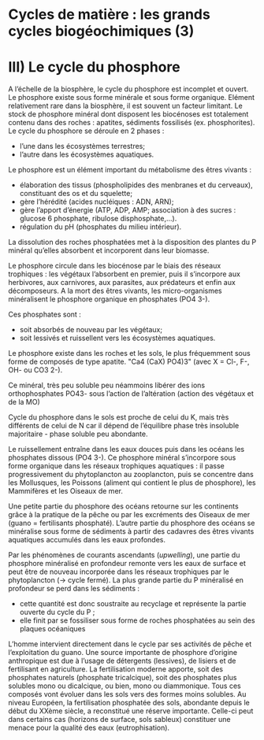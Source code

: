 # Cycles de matière : les grands cycles biogéochimiques (3)

# III) Le cycle du phosphore

A l’échelle de la biosphère, le cycle du phosphore est incomplet et ouvert. Le phosphore existe sous forme minérale et sous forme organique. Elément relativement rare dans la biosphère, il est souvent un facteur limitant. Le stock de phosphore minéral dont disposent les biocénoses est totalement contenu dans des roches : apatites, sédiments fossilisés (ex. phosphorites). Le cycle du phosphore se déroule en 2 phases : 

* l’une dans les écosystèmes terrestres; 
* l’autre dans les écosystèmes aquatiques. 

Le phosphore est un élément important du métabolisme des êtres vivants : 

* élaboration des tissus (phospholipides des menbranes et du cerveaux), constituant des os et du squelette; 
* gère l’hérédité (acides nucléiques : ADN, ARN); 
* gère l’apport d’énergie (ATP, ADP, AMP; association à des sucres : glucose 6 phosphate, ribulose disphosphate,...). 
* régulation du pH (phosphates du milieu intérieur). 

La dissolution des roches phosphatées met à la disposition des plantes du P minéral qu’elles absorbent et incorporent dans leur biomasse.

Le phosphore circule dans les biocénose par le biais des réseaux trophiques : les végétaux l’absorbent en premier, puis il s’incorpore aux herbivores, aux carnivores, aux parasites, aux prédateurs et enfin aux décomposeurs. A la mort des êtres vivants, les micro-organismes minéralisent le phosphore organique en phosphates (PO4 3-). 

Ces phosphates sont : 

* soit absorbés de nouveau par les végétaux; 
* soit lessivés et ruissellent vers les écosystèmes aquatiques.

Le phosphore existe dans les roches et les sols, le plus fréquemment sous forme de composés de type apatite. "Ca4 (CaX) PO4)3" (avec X = Cl-, F-, OH- ou CO3 2-). 

Ce minéral, très peu soluble peu néammoins libérer des ions orthophosphates PO43- sous l’action de l’altération (action des végétaux et de la MO) 

Cycle du phosphore dans le sols est proche de celui du K, mais très différents de celui de N car il dépend de l’équilibre phase très insoluble majoritaire - phase soluble peu abondante. 

Le ruissellement entraîne dans les eaux douces puis dans les océans les phosphates dissous (PO4 3-). Ce phosphore minéral s’incorpore sous forme organique dans les réseaux trophiques aquatiques : il passe progressivement du phytoplancton au zooplancton, puis se concentre dans les Mollusques, les Poissons (aliment qui contient le plus de phosphore), les Mammifères et les Oiseaux de mer. 

Une petite partie du phosphore des océans retourne sur les continents grâce à la pratique de la pêche ou par les excréments des Oiseaux de mer (guano = fertilisants phosphaté). L’autre partie du phosphore des océans se minéralise sous forme de sédiments à partir des cadavres des êtres vivants aquatiques accumulés dans les eaux profondes.

Par les phénomènes de courants ascendants (*upwelling*), une partie du phosphore minéralisé en profondeur remonte vers les eaux de surface et peut être de nouveau incorporée dans les réseaux trophiques par le phytoplancton (-> cycle fermé). La plus grande partie du P minéralisé en profondeur se perd dans les sédiments :   

*  cette quantité est donc soustraite au recyclage et représente la partie ouverte du cycle du P ; 
* elle finit par se fossiliser sous forme de roches phosphatées au sein des plaques océaniques

L’homme intervient directement dans le cycle par ses activités de pêche et l’exploitation du guano. Une source importante de phosphore d’origine anthropique est due à l’usage de détergents (lessives), de lisiers et de fertilisant en agriculture. La fertilisation moderne apporte, soit des phosphates naturels (phosphate tricalcique), soit des phosphates plus solubles mono ou dicalcique, ou bien, mono ou diammonique. Tous ces composés vont évoluer dans les sols vers des formes moins solubles. Au niveau Européen, la fertilisation phosphatée des sols, abondante depuis le début du XXème siècle, a reconstitué une réserve importante. Celle-ci peut dans certains cas (horizons de surface, sols sableux) constituer une menace pour la qualité des eaux (eutrophisation).
